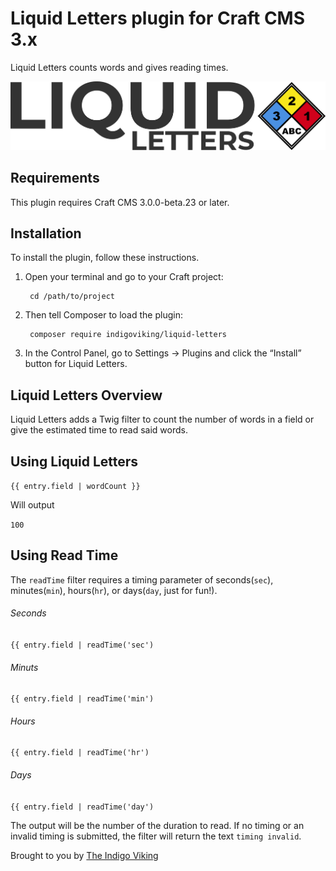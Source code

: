 # Liquid Letters plugin for Craft CMS 3.x

Liquid Letters counts words and gives reading times.

![Screenshot](resources/img/plugin-logo.png)

## Requirements

This plugin requires Craft CMS 3.0.0-beta.23 or later.

## Installation

To install the plugin, follow these instructions.

1. Open your terminal and go to your Craft project:

        cd /path/to/project

2. Then tell Composer to load the plugin:

        composer require indigoviking/liquid-letters

3. In the Control Panel, go to Settings → Plugins and click the “Install” button for Liquid Letters.

## Liquid Letters Overview

Liquid Letters adds a Twig filter to count the number of words in a field or give the estimated time to read said words.

## Using Liquid Letters

`{{ entry.field | wordCount }}`

Will output

`100`

## Using Read Time

The `readTime` filter requires a timing parameter of seconds(`sec`), minutes(`min`), hours(`hr`), or days(`day`, just for fun!).

###### Seconds

`{{ entry.field | readTime('sec')`

###### Minuts

`{{ entry.field | readTime('min')`

###### Hours

`{{ entry.field | readTime('hr')`

###### Days

`{{ entry.field | readTime('day')`

The output will be the number of the duration to read. If no timing or an invalid timing is submitted, the filter will return the text `timing invalid`.

Brought to you by [The Indigo Viking](https://www.theindigoviking.com)